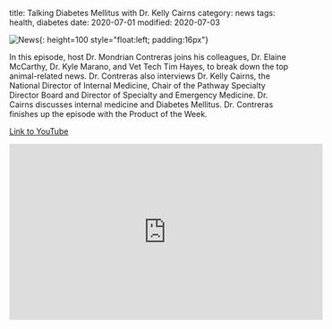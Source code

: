title: Talking Diabetes Mellitus with Dr. Kelly Cairns
category: news
tags: health, diabetes
date: 2020-07-01
modified: 2020-07-03

![News]({static}/images/news.gif){: height=100 style="float:left; padding:16px"}

In this episode, host Dr. Mondrian Contreras joins his colleagues, Dr. Elaine McCarthy, Dr. Kyle Marano, and Vet Tech Tim Hayes, to break down the top animal-related news. Dr. Contreras also interviews Dr. Kelly Cairns, the National Director of Internal Medicine, Chair of the Pathway Specialty Director Board and Director of Specialty and Emergency Medicine. Dr. Cairns discusses internal medicine and Diabetes Mellitus. Dr. Contreras finishes up the episode with the Product of the Week.

[Link to YouTube](https://youtu.be/2PUu8xY1mKg)

<iframe width="560" height="315" src="https://www.youtube.com/embed/2PUu8xY1mKg" frameborder="0" allow="accelerometer; autoplay; encrypted-media; gyroscope; picture-in-picture" allowfullscreen></iframe>
